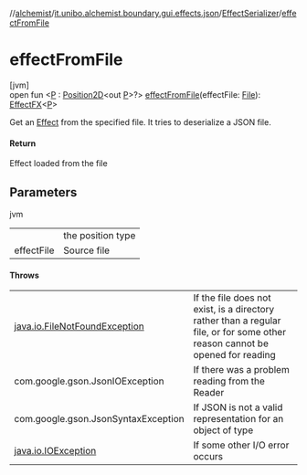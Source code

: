 //[alchemist](../../../index.md)/[it.unibo.alchemist.boundary.gui.effects.json](../index.md)/[EffectSerializer](index.md)/[effectFromFile](effect-from-file.md)

# effectFromFile

[jvm]\
open fun <[P](effect-from-file.md) : [Position2D](../../it.unibo.alchemist.model.interfaces/-position2-d/index.md)<out [P](../../it.unibo.alchemist.boundary.monitor/-f-x-time-monitor/index.md)>?> [effectFromFile](effect-from-file.md)(effectFile: [File](https://docs.oracle.com/javase/8/docs/api/java/io/File.html)): [EffectFX](../../it.unibo.alchemist.boundary.gui.effects/-effect-f-x/index.md)<[P](../../it.unibo.alchemist.boundary.monitor/-f-x-time-monitor/index.md)>

Get an [Effect](../../it.unibo.alchemist.boundary.gui.effects/-effect-f-x/index.md) from the specified file. It tries to deserialize a JSON file.

#### Return

Effect loaded from the file

## Parameters

jvm

| | |
|---|---|
| <P> | the position type |
| effectFile | Source file |

#### Throws

| | |
|---|---|
| [java.io.FileNotFoundException](https://docs.oracle.com/javase/8/docs/api/java/io/FileNotFoundException.html) | If the file does not exist, is a directory rather than a regular file, or for some other reason cannot be opened for reading |
| com.google.gson.JsonIOException | If there was a problem reading from the Reader |
| com.google.gson.JsonSyntaxException | If JSON is not a valid representation for an object of type |
| [java.io.IOException](https://docs.oracle.com/javase/8/docs/api/java/io/IOException.html) | If some other I/O error occurs |
